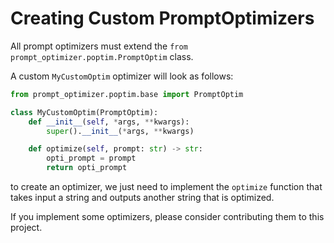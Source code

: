 # Creating Custom PromptOptimizers
All prompt optimizers must extend the `from prompt_optimizer.poptim.PromptOptim` class. 

A custom `MyCustomOptim` optimizer will look as follows:

```python
from prompt_optimizer.poptim.base import PromptOptim

class MyCustomOptim(PromptOptim):
    def __init__(self, *args, **kwargs):
        super().__init__(*args, **kwargs)

    def optimize(self, prompt: str) -> str:
        opti_prompt = prompt
        return opti_prompt
```

to create an optimizer, we just need to implement the `optimize` function that takes input a string and outputs another string that is optimized. 

If you implement some optimizers, please consider contributing them to this project.